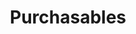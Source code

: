 ---
subTitle: "Service / Product Advertising" 
title: "Purchasables"
tags: portfolio
order: 4
img: "/assets/images/projects/advertising-thumb.jpg"
alt: "Image for itemizing advertising category"
linkText: "Take a look at the samples"
cases:
  - header: "Bought Media Platfrom Advertising for OP Mortgages"
    description: |
        Various display advertising and social media advertising campaigns of OP Financial Group have combined the efficiency of media-buying and content deployment platforms, established online advertising networks of domestic media houses and visceral content production to maximize reach and customer engagement. Creatively, the campaigns have been collaboration driven launches, that have associated advertising agencies and production companies with in-house design department. Optimization has naturally played a significant role within the progress as well as within the success of each campaign. By maintaining an omnichannel presence and continuously optimizing the content, the campaigns have not only achieved but also exceeded targeted objectives.<br>
        <br>
        <strong>Content Producers</strong>: Hanna-Mari Kärri, Marianna Nolvi & Marika Pitkänen<br>
        <strong>Digital Marketing Specialist</strong>: Liisa Tammivuori<br>
        <strong>Client</strong>: OP Financial Group
    images:
      - "/assets/images/projects/shells/300x600-asuntolaina/index.html"
      - "/assets/images/projects/shells/300x600-opintolaina/index.html"
      - "/assets/images/projects/shells/468x400-asuntolaina/index.html"
      - "/assets/images/projects/shells/468x400-opintolaina/index.html"
      - "/assets/images/projects/shells/980x400-asuntolaina/index.html"
      - "/assets/images/projects/shells/980x400-opintolaina/index.html"
      - "/assets/images/projects/mp4/vertical/mokkilaina-IGS-1080x1920-8s-A.mp4"
      - "/assets/images/projects/mp4/vertical/mokkilaina-IGS-1080x1920-8s-B.mp4"
      - "/assets/images/projects/mp4/vertical/sina-teet-kodin-1080x1920-7s-A.mp4"
      - "/assets/images/projects/mp4/vertical/sina-teet-kodin-1080x1920-7s-B.mp4"
    alts:
      - "300x600 html5 display advertising shell of OP's home loan."
      - "300x600 html5 display advertising shell of OP's study loan."
      - "468x400 html5 display advertising shell of OP's home loan."
      - "468x400 html5 display advertising shell of OP's study loan."
      - "980x400 html5 display advertising shell of OP's home loan."
      - "980x400 html5 display advertising shell of OP's study loan."
      - "Vertical display advertisement of OP's holiday home loan for Instagram."
      - "Alternate vertical display advertisement of OP's holiday home loan for Instagram."
      - "Vertical display advertisement of OP's home loan for Instagram."
      - "Alternate vertical display advertisement of OP's home loan for Instagram."
      
  - header: "Monthly Beverage - Floating cross-category trojan"
    description: |
        The monthly brewery product in HOK-Elanto's restaurant division served a dual purpose: as an affordable starter option and, depending on the item, as a somewhat more exotic cultural phenomenon in the world of beverages. Generally, the selection favored specialty products from well-known brands due to their steady and reliable availability in larger volumes. Additionally, the concept provided breweries with an opportunity to experiment with advertising targeted specifically at restaurant clientele, alongside their broader brand strategy initiatives.<br>
        <br>
        <strong>Copywriters</strong>: Jan-Erik Ehrström, Katri Karsi, Saara Kullström-Koljonen & Arja Luopa<br>
        <strong>Clients</strong>: HOK-Elanto Restaurants in cooperation with Hartwall Oy, Oy Sinebrychoff Ab, and Nokian Panimo Oy.
    images:
      - "/assets/images/projects/web/keisari-lager-1920x1080.jpg"
      - "/assets/images/projects/poster/coke.jpg"
      - "/assets/images/projects/poster/garage-hard-tea.jpg"
      - "/assets/images/projects/poster/gin-lemon.jpg"
      - "/assets/images/projects/poster/golden-cap-jug.jpg"
      - "/assets/images/projects/poster/somersby.jpg"
      - "/assets/images/projects/poster/tuborg-green.jpg"
      - "/assets/images/projects/poster/novelle.jpg"
    alts:
      - "Horizontal screen layout of Keisari Lager point-of-purchase advertisement."
      - "Poster layout of Coca Cola point-of-purchase advertisement."
      - "Poster layout of Garage Hard Tea point-of-purchase advertisement."
      - "Poster layout of Gin Lemon point-of-purchase advertisement."
      - "Poster layout of Golden Cap point-of-purchase advertisement."
      - "Poster layout of Somersby Double Press point-of-purchase advertisement."
      - "Poster layout of Tuborg Green point-of-purchase advertisement."
      - "Poster layout of Novelle Mineral Water point-of-purchase advertisement."

  - header: "Champagne Nicolas Feuillatte Piccolo"
    description: |
        Champagne Nicolas Feuillatte, established in 1976 by Nicolas Feuillatte after inheriting a vineyard near Reims, has grown to become one of the leading Champagne brands in the world by propelling itself to the forefront of the industry and making it the number one selling Champagne in France and third worldwide. Being a premium within it's own class the brand was promoted by utilizing the large screen corner wall and subway escalator lobby of Sokos Helsinki.<br>
        <br>
        <strong>Art Director</strong>: Kaisa Bergman<br>
        <strong>Copywriter</strong>: Arja Luopa<br>
        <strong>Clients</strong>: HOK-Elanto Restaurants in cooperation with Norex Selected Brands Oy and Center-Inn Restaurants
    images:
      - "https://www.youtube.com/embed/RR8lhPioCSs?si=5Xd6UNjupDobWXYy&modestbranding=1&rel=0"
      - "https://www.youtube.com/embed/yDcS2ZcFDrY?si=RQlnb7nqoC0P-Oh6&modestbranding=1&rel=0"
      - "https://www.youtube.com/embed/fQdEj-6EdfE?si=hXyVULOlEN4wQ6tv&modestbranding=1&rel=0"
    alts:
      - ""
      - ""
      - ""
---